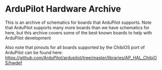 # ArduPilot Hardware Archive

This is an archive of schematics for boards that ArduPilot supports. Note that ArduPilot supports many more boards than we
have schematics for here, but this archive covers some of the best known boards to help with ArduPilot development

Also note that pinouts for all boards supported by the ChibiOS port of ArduPilot can be found here:
  https://github.com/ArduPilot/ardupilot/tree/master/libraries/AP_HAL_ChibiOS/hwdef
